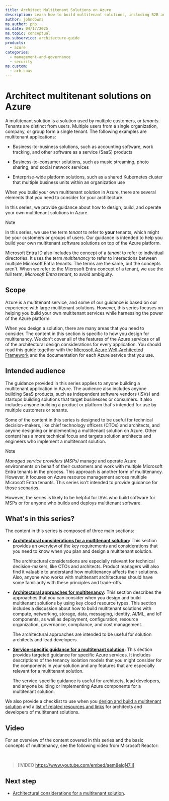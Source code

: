 ```yaml
---
title: Architect Multitenant Solutions on Azure
description: Learn how to build multitenant solutions, including B2B and B2C SaaS, on Azure by using the guidance that this series provides.
author: johndowns
ms.author: pnp
ms.date: 04/17/2025
ms.topic: conceptual
ms.subservice: architecture-guide
products:
  - azure
categories:
  - management-and-governance
  - security
ms.custom:
  - arb-saas
---
```


# Architect multitenant solutions on Azure

A multitenant solution is a solution used by multiple customers, or *tenants*. Tenants are distinct from users. Multiple users from a single organization, company, or group form a single tenant. The following examples are multitenant applications:

- Business-to-business solutions, such as accounting software, work tracking, and other software as a service (SaaS) products

- Business-to-consumer solutions, such as music streaming, photo sharing, and social network services

- Enterprise-wide platform solutions, such as a shared Kubernetes cluster that multiple business units within an organization use

When you build your own multitenant solution in Azure, there are several elements that you need to consider for your architecture.

In this series, we provide guidance about how to design, build, and operate your own multitenant solutions in Azure.

> [!NOTE]
> In this series, we use the term *tenant* to refer to **your** tenants, which might be your customers or groups of users. Our guidance is intended to help you build your own multitenant software solutions on top of the Azure platform.
>
> Microsoft Entra ID also includes the concept of a *tenant* to refer to individual directories. It uses the term *multitenancy* to refer to interactions between multiple Microsoft Entra tenants. The terms are the same, but the concepts aren't. When we refer to the Microsoft Entra concept of a tenant, we use the full term, *Microsoft Entra tenant*, to avoid ambiguity.

## Scope

Azure is a multitenant service, and some of our guidance is based on our experience with large multitenant solutions. However, this series focuses on helping you build your own multitenant services while harnessing the power of the Azure platform.

When you design a solution, there are many areas that you need to consider. The content in this section is specific to how you design for multitenancy. We don't cover all of the features of the Azure services or all of the architectural design considerations for every application. You should read this guide together with the [Microsoft Azure Well-Architected Framework](/azure/well-architected/) and the documentation for each Azure service that you use.

## Intended audience

The guidance provided in this series applies to anyone building a multitenant application in Azure. The audience also includes anyone building SaaS products, such as independent software vendors (ISVs) and startups building solutions that target businesses or consumers. It also includes anyone building a product or platform that's intended for use by multiple customers or tenants.

Some of the content in this series is designed to be useful for technical decision-makers, like chief technology officers (CTOs) and architects, and anyone designing or implementing a multitenant solution on Azure. Other content has a more technical focus and targets solution architects and engineers who implement a multitenant solution.

> [!NOTE]
> *Managed service providers (MSPs)* manage and operate Azure environments on behalf of their customers and work with multiple Microsoft Entra tenants in the process. This approach is another form of multitenancy. However, it focuses on Azure resource management across multiple Microsoft Entra tenants. This series isn't intended to provide guidance for those scenarios.
>
> However, the series is likely to be helpful for ISVs who build software for MSPs or for anyone who builds and deploys multitenant software.

## What's in this series?

The content in this series is composed of three main sections:

- **[Architectural considerations for a multitenant solution](considerations/overview.yml):** This section provides an overview of the key requirements and considerations that you need to know when you plan and design a multitenant solution.

  The architectural considerations are especially relevant for technical decision-makers, like CTOs and architects. Product managers will also find it valuable to understand how multitenancy affects their solutions. Also, anyone who works with multitenant architectures should have some familiarity with these principles and trade-offs.

- **[Architectural approaches for multitenancy](approaches/overview.yml):** This section describes the approaches that you can consider when you design and build multitenant solutions by using key cloud resource types. This section includes a discussion about how to build multitenant solutions with compute, networking, storage, data, messaging, identity, AI/ML, and IoT components, as well as deployment, configuration, resource organization, governance, compliance, and cost management.

  The architectural approaches are intended to be useful for solution architects and lead developers.

- **[Service-specific guidance for a multitenant solution](service/overview.md):** This section provides targeted guidance for specific Azure services. It includes descriptions of the tenancy isolation models that you might consider for the components in your solution and any features that are especially relevant for a multitenant solution.

  The service-specific guidance is useful for architects, lead developers, and anyone building or implementing Azure components for a multitenant solution.

We also provide a checklist to use when you [design and build a multitenant solution](checklist.md) and a [list of related resources and links](related-resources.md) for architects and developers of multitenant solutions.

## Video

For an overview of the content covered in this series and the basic concepts of multitenancy, see the following video from Microsoft Reactor:

<br/>

> [!VIDEO https://www.youtube.com/embed/aem8elgN7iI]

## Next step

- [Architectural considerations for a multitenant solution](considerations/overview.yml).
